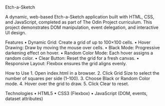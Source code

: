 Etch-a-Sketch

A dynamic, web-based Etch-a-Sketch application built with HTML, CSS, and JavaScript, completed as part of The Odin Project curriculum. This project demonstrates DOM manipulation, event delegation, and interactive UI design.

Features
• Dynamic Grid: Create a grid of up to 100×100 cells.
• Hover Drawing: Draw by moving the mouse over cells.
• Black Mode: Progressive darkening effect on hover.
• Random Color Mode: Each hover assigns a random color.
• Clear Button: Reset the grid for a fresh canvas.
• Responsive Layout: Flexbox ensures the grid aligns evenly.

How to Use 1. Open index.html in a browser. 2. Click Grid Size to select the number of squares per side (1–100). 3. Choose Black or Random Color mode. 4. Hover over the grid to draw. 5. Click Clear to reset.

Technologies
• HTML5
• CSS3 (Flexbox)
• JavaScript (DOM, events, dataset attributes)
